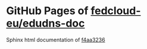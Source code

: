 GitHub Pages of [fedcloud-eu/edudns-doc](https://github.com/fedcloud-eu/edudns-doc.git)
===
Sphinx html documentation of [f4aa3236](https://github.com/fedcloud-eu/edudns-doc/tree/f4aa3236e6933fdaf22e2096e1082dcd6757d914)
